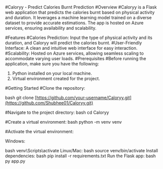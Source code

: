 #Caloryy - Predict Calories Burnt Prediction
#Overview
#Caloryy is a Flask web application that predicts the calories burnt based on physical activity and duration. It leverages a machine learning model trained on a diverse dataset to provide accurate estimations. The app is hosted on Azure services, ensuring availability and scalability.

#Features
#Calories Prediction: Input the type of physical activity and its duration, and Caloryy will predict the calories burnt.
#User-Friendly Interface: A clean and intuitive web interface for easy interaction.
#Scalability: Hosted on Azure services, allowing seamless scaling to accommodate varying user loads.
#Prerequisites
#Before running the application, make sure you have the following:

1. Python installed on your local machine.
2. Virtual environment created for the project.

#Getting Started
#Clone the repository:

bash
git clone [https://github.com/your-username/Caloryy.git](https://github.com/Shubhee01/Caloryy.git)

#Navigate to the project directory:
bash
cd Caloryy

#Create a virtual environment:
bash
python -m venv venv

#Activate the virtual environment:

Windows:

bash
venv\Scripts\activate
Linux/Mac:
bash
source venv/bin/activate
Install dependencies:
bash
pip install -r requirements.txt
Run the Flask app:
bash
py app.py

